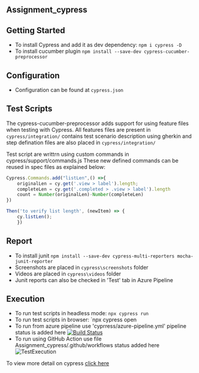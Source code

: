 ## Assignment_cypress
## Getting Started
* To install Cypress and add it as dev dependency: `npm i cypress -D`
* To install cucumber plugin `npm install --save-dev cypress-cucumber-preprocessor`

## Configuration
* Configuration can be found at `cypress.json`
## Test Scripts
The cypress-cucumber-preprocessor adds support for using feature files when testing with Cypress.
All features files are present in `cypress/integration/` contains test scenario description using gherkin and step defination files are also placed in `cypress/integration/`

Test script are writtrn using custom commands in  cypress/support/commands.js
These new defined commands can be reused in  spec files as explained below:

```javascript
Cypress.Commands.add("listLen",() =>{
    originalLen = cy.get('.view > label').length;
    completeLen = cy.get('.completed > .view > label').length 
    count = Number(originalLen)-Number(completeLen)   
})
```
```javascript
Then('to verify list length', (newItem) => {
	cy.listLen();	    
    })
```
## Report
* To install junit `npm install --save-dev cypress-multi-reporters mocha-junit-reporter`
* Screenshots are placed in `cypress\screenshots` folder
* Videos are placed in `cypress\videos` folder
* Junit reports can also be checked in 'Test' tab in Azure Pipeline
## Execution
* To run test scripts in headless mode: `npx cypress run`
* To run test scripts in browser: `npx cypress open
* To run from azure pipeline use 'cyprress/azure-pipeline.yml' pipeline status is added here
[![Build Status](https://dev.azure.com/401323/CypressAssignment/_apis/build/status/CypressAssignment-CI?branchName=main)](https://dev.azure.com/401323/CypressAssignment/_build/latest?definitionId=2&branchName=main)
* To run using GitHub Action use file Assignment_cypress/.github/workflows status added here ![TestExecution](https://github.com/ShwetaPachori/Assignment_cypress/workflows/TestExecution/badge.svg)



To view more detail on cypress [click here](cypress.io)
